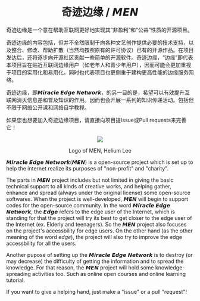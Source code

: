 <div style='text-align: center;'><h1>奇迹边缘 / 𝙈𝙀𝙉</h1></div>

奇迹边缘是一个意在帮助互联网更好地实现其“非盈利”和“公益”性质的开源项目。

奇迹边缘的内容包括，但并不全然限制于向各种文艺创作提供必要的技术支持，以及整合、修改、帮助扩散（当然均按照原有的许可协议）已有的开源作品。在项目发达后，还将逐步向开源社区贡献一些简单的开源软件。奇迹边缘，“边缘”即代表本项目旨在贴近互联网边缘用户（如老年人和青少年用户），因而可能会更加重视于项目的实用化和易用化。同时也代表项目也更侧重于建构更高性能的边缘服务网络。

奇迹边缘，即𝙈𝙞𝙧𝙖𝙘𝙡𝙚 𝙀𝙙𝙜𝙚 𝙉𝙚𝙩𝙬𝙤𝙧𝙠，的另一目的是，希望可以有效提升互联网消灭信息差和普及知识的作用。因而也会开展一系列的知识传递活动。包括但不限于网络公开课和网络自学教程。

如果您也想要加入奇迹边缘项目，请直接向项目提Issue或Pull requests来完善它！
<div align="center"><img src="https://cnfiles.xhwork.top:65534/static/img/menimage2.svg" />

Logo of MEN, Helium Lee
</div>
𝙈𝙞𝙧𝙖𝙘𝙡𝙚 𝙀𝙙𝙜𝙚 𝙉𝙚𝙩𝙬𝙤𝙧𝙠(𝙈𝙀𝙉) is a open-source project which is set up to help the internet realize its purposes of "non-profit" and "charity".

The parts in 𝙈𝙀𝙉 project includes but not limited in giving the basic technical support to all kinds of creative works, and helping gather, enhance and spread (always under the original license) some open-source softwares. When the project is well-developed, 𝙈𝙀𝙉 will begin to support codes for the open-source community. In the word 𝙈𝙞𝙧𝙖𝙘𝙡𝙚 𝙀𝙙𝙜𝙚 𝙉𝙚𝙩𝙬𝙤𝙧𝙠, the 𝙀𝙙𝙜𝙚 refers to the edge user of the Internet, which is standing for that the project will try its best to get closer to the edge user of the Internet (ex. Elderly and teenagers). So the 𝙈𝙀𝙉 project also focuses on the project's accessbility for edge users. On the other hand (as the other meaning of the word *edge*), the project will also try to improve the edge accessbility for all the users.

Another pupose of setting up the 𝙈𝙞𝙧𝙖𝙘𝙡𝙚 𝙀𝙙𝙜𝙚 𝙉𝙚𝙩𝙬𝙤𝙧𝙠 is to destroy (or may decrease) the difficulty of getting the information and to spread the knowledge. For that reason, the 𝙈𝙀𝙉 project will hold some knowledge-spreading activities too. Such as online open courses and online learning tutorial.

If you want to give a helping hand, just make a "issue" or a pull "request"!
